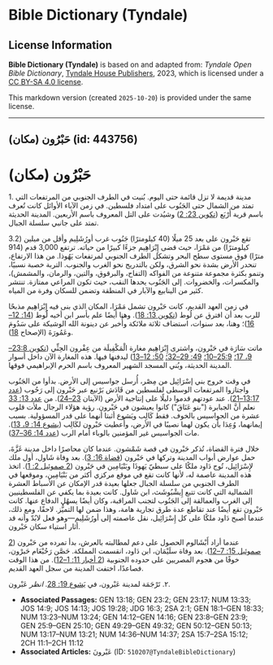 # Bible Dictionary (Tyndale)

## License Information

**Bible Dictionary (Tyndale)** is based on and adapted from: _Tyndale Open Bible Dictionary_, [Tyndale House Publishers](https://tyndaleopenresources.com/), 2023, which is licensed under a [CC BY-SA 4.0 license](https://creativecommons.org/licenses/by-sa/4.0/legalcode.en).

This markdown version (created `2025-10-20`) is provided under the same license.



--------------------------------

## حَبْرُون (مكان) (id: 443756)

حَبْرُون (مكان)
===============

1\. مدينة قديمة لا تزل قائمة حتى اليوم. بُنيت في الطرف الجنوبي من المرتفعات التي تمتد من الشمال حتى الجَنُوب على امتداد فلسطين. في زمن الآباء الأوائل كانت تُعرف باسم قرية أَرْبَع ([تكوين 23: 2](https://ref.ly/Gen23:2)) وشيُدت على التل المعروف باسم الأربعين. المدينة الحديثة تمتد على جانبي سلسلة الجبال.

تقع حَبْرون على بعد 25 ميلًا (40 كيلومترًا) جَنُوب غرب أورُشَلِيم وأقل من ميلين (3\.2 كيلومترًا) من مَمْرَا، حيث قضى إِبْرَاهِيم جزءًا كبيرًا من حياته. ترتفع 3,000 قدم (914 مترًا) فوق مستوى سطح البحر وتشكل الطرف الجنوبي لمرتفعات يَهُوذا. من هذا الارتفاع، تنحدر الأرض بشدة نحو الشرق، ولكن بالتدريج نحو الغرب والجنوب. التربة خصبة نسبيًا، وتنمو بكثرة مجموعة متنوعة من الفواكه (التفاح، والبرقوق، والتين، والرمان، والمشمش)، والمكسرات، والخضروات. إلى الجَنُوب يحدها النقب، حيث تكون المراعي ممتازة. تنتشر كثير من الينابيع والآبار في المنطقة وتضمن للسكان وفرة من المياه.

في زمن العهد القديم، كانت حَبْرون تشمل مَمْرَا، المكان الذي بنى فيه إِبْرَاهِيم مذبحًا للرب بعد أن افترق عن لُوط ([تكوين 13: 18](https://ref.ly/Gen13:18)). وهنا أيضًا علم بأسر ابن أخيه لُوط ([14: 12–16](https://ref.ly/Gen14:12-Gen14:16))؛ وهنا، بعد سنوات، استضاف ثلاثة ملائكة وأُخبر عن دينونة الله الوشيكة على سَدُومَ وعَمُورَةَ (الإصحاح [18](https://ref.ly/Gen18:1-Gen18:33)).

ماتت سَارَة في حَبْرون، واشترى إِبْرَاهِيم مغارة الْمَكْفِيلَة من عِفْرون الحِثِّي ([تكوين 23:8–9، 17؛](https://ref.ly/Gen23:8-Gen23:9,Gen23:17) [25:9–10؛](https://ref.ly/Gen25:9-Gen25:10) [49: 29–32؛](https://ref.ly/Gen49:29-Gen49:32) [50: 12–13](https://ref.ly/Gen50:12-Gen50:13)) ليدفنها فيها. هذه المغارة الآن داخل أسوار المدينة الحديثة، وبُني المسجد الشهير المعروف باسم الحرم الإبراهيمي فوقها.

في وقت خروج بني إسْرَائِيل من مِصْر، أُرسل جواسيس إلى الأرض. بدأوا من الجَنُوب واجتازوا المرتفعات الوسطى لفلسطين من قَادَش بَرْنيع عبر حَبْرون إلى رَحُوب ([عدد 13:17–21](https://ref.ly/Num13:17-Num13:21)). عند عودتهم قدموا دليلًا على إنتاجية الأرض (الآيتان [23–24](https://ref.ly/Num13:23-Num13:24)). من [عدد 13: 33](https://ref.ly/Num13:33) نعلم أنَّ الجبابرة ("بنو عَنَاقَ") كانوا يعيشون في حَبْرون. رؤية هؤلاء الرجال ملأت قلوب عشرة من الجواسيس بالخوف. فقط كَالِب ويَشوع أثبتا أنهما على قدر المسؤولية. بسبب إيمانهما، وُعِدَا بأن يكون لهما نصيبًا في الأرض، وأُعطيت حَبْرون لكَالِب ([يشوع 14: 9، 13](https://ref.ly/Josh14:9,Josh14:13)). مات الجواسيس غير المؤمنين بالوباء أمام الرب ([عدد 14: 36–37](https://ref.ly/Num14:36-Num14:37)).

خلال فترة القضاة، تُذكر حَبْرون في قصة شَمْشون. عندما كان محاصرًا داخل مدينة غَزَّةَ، حمل عوارض أبواب المدينة وتركها في حَبْرون ([قضاة 16: 3](https://ref.ly/Judg16:3)). بعد وفاة شَاول، أول ملك لإِسْرَائِيل، تُوج دَاود ملكًا على سبطيّ يَهوذَا وبَنْيَامِين في حَبْرون ([2 صموئيل 2: 1](https://ref.ly/2Sam2:1)). اتخذ هذه المدينة عاصمة له، لأنها كانت تقع في موقع مركزي أكثر من بَنْيَامِين، وموقعها في الطرف الجنوبي من سلسلة الجبال جعلها بعيدة قدر الإمكان عن الأسباط العشرة الشمالية التي كانت تتبع إِيشْبُوشَث، ابن شَاول. كانت بعيدة بما يكفي عن الفلسطينيين إلى الغرب والعمالقة إلى الجَنُوب لتجنب المراقبة، وكان أيضًا يسهُل الدفاع عنها. كانت حَبْرون تقع أيضًا عند تقاطع عدة طرق تجارية هامة، وهذا ضمن لها التميُّز. لاحقًا، ومع ذلك، عندما أصبح دَاود ملكًا على كل إِسْرَائِيل، نقل عاصمته إلى أورُشَلِيم—وهو فعل لابُدّ وأنه قد أثار استياء سكان حَبْرون.

عندما أراد أَبْشَالوم الحصول على دعم لمطالبته بالعرش، بدأ تمرده من حَبْرون ([2 صموئيل 15: 7–12](https://ref.ly/2Sam15:7-2Sam15:12)). بعد وفاة سلَيْمَان، ابن دَاود، انقسمت المملكة. حَصَّن رَحُبْعَام حَبرْون، خوفًا من هجوم المصريين على حدوده الجنوبية ([2 أخبار 11: 1–12](https://ref.ly/2Chr11:1-2Chr11:12)). من هذا الوقت فصاعدًا، اختفت المدينة من سجل العهد القديم.

٢. تَرْجَمَة لمدينة عَبْرون، في [يَشوع 19: 28](https://ref.ly/Josh19:28). *انظر* عَبْرون.

* **Associated Passages:** GEN 13:18; GEN 23:2; GEN 23:17; NUM 13:33; JOS 14:9; JOS 14:13; JOS 19:28; JDG 16:3; 2SA 2:1; GEN 18:1–GEN 18:33; NUM 13:23–NUM 13:24; GEN 14:12–GEN 14:16; GEN 23:8–GEN 23:9; GEN 25:9–GEN 25:10; GEN 49:29–GEN 49:32; GEN 50:12–GEN 50:13; NUM 13:17–NUM 13:21; NUM 14:36–NUM 14:37; 2SA 15:7–2SA 15:12; 2CH 11:1–2CH 11:12
* **Associated Articles:** عَبْرونَ (ID: `510207@TyndaleBibleDictionary`)

